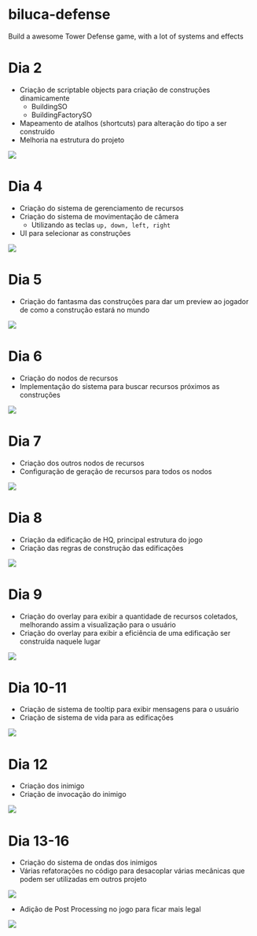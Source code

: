 # biluca-defense
Build a awesome Tower Defense game, with a lot of systems and effects

# Dia 2

- Criação de scriptable objects para criação de construções dinamicamente
  - BuildingSO
  - BuildingFactorySO
- Mapeamento de atalhos (shortcuts) para alteração do tipo a ser construído
- Melhoria na estrutura do projeto

![](Docs/scriptable_objects_and_shortcuts.PNG)

# Dia 4

- Criação do sistema de gerenciamento de recursos
- Criação do sistema de movimentação de câmera
  - Utilizando as teclas ```up, down, left, right```
- UI para selecionar as construções

![](Docs/selected_buttons.PNG)

# Dia 5

- Criação do fantasma das construções para dar um preview ao jogador de como a construção estará no mundo

![](Docs/building_ghost.PNG)

# Dia 6

- Criação do nodos de recursos
- Implementação do sistema para buscar recursos próximos as construções

![](Docs/resource_nodes.PNG)

# Dia 7

- Criação dos outros nodos de recursos
- Configuração de geração de recursos para todos os nodos

![](Docs/all_resource_nodes.PNG)

# Dia 8

- Criação da edificação de HQ, principal estrutura do jogo
- Criação das regras de construção das edificações

![](Docs/hq.PNG)

# Dia 9

- Criação do overlay para exibir a quantidade de recursos coletados, melhorando assim a visualização para o usuário
- Criação do overlay para exibir a eficiência de uma edificação ser construída naquele lugar

![](Docs/resource_overlay.PNG)

# Dia 10-11

- Criação de sistema de tooltip para exibir mensagens para o usuário
- Criação de sistema de vida para as edificações

![](Docs/health_system.PNG)

# Dia 12

- Criação dos inimigo
- Criação de invocação do inimigo

![](Docs/enemy_spawner.PNG)

# Dia 13-16

- Criação do sistema de ondas dos inimigos
- Várias refatorações no código para desacoplar várias mecânicas que podem ser utilizadas em outros projeto

![](Docs/enemy_wave_system.PNG)

- Adição de Post Processing no jogo para ficar mais legal

![](Docs/bloom.PNG)